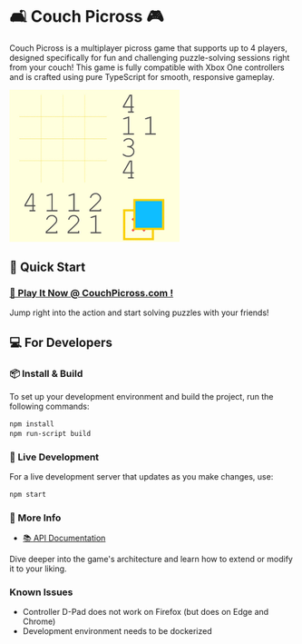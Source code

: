 # 🛋 Couch Picross 🎮

Couch Picross is a multiplayer picross game that supports up to 4 players, designed specifically for fun and challenging puzzle-solving sessions right from your couch! This game is fully compatible with Xbox One controllers and is crafted using pure TypeScript for smooth, responsive gameplay.

<img src="./docs/gameplay.gif" alt="demo" width="300"/>

## 🚀 Quick Start

### [🎲 Play It Now @ CouchPicross.com !](https://couchpicross.com/)

Jump right into the action and start solving puzzles with your friends!

## 💻 For Developers

### 📦 Install & Build

To set up your development environment and build the project, run the following commands:

```bash
npm install
npm run-script build
```

### 🔄 Live Development

For a live development server that updates as you make changes, use:

```bash
npm start
```

### 🔗 More Info

- [📚 API Documentation](API.md)

Dive deeper into the game's architecture and learn how to extend or modify it to your liking.

### Known Issues

* Controller D-Pad does not work on Firefox (but does on Edge and Chrome)
* Development environment needs to be dockerized

